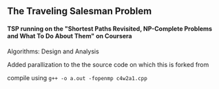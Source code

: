 ## The Traveling Salesman Problem

#### TSP running on the "Shortest Paths Revisited, NP-Complete Problems and What To Do About Them" on Coursera  

Algorithms: Design and Analysis  

Added parallization to the the source code on which this is forked from  

compile using `g++ -o a.out -fopenmp c4w2a1.cpp`
